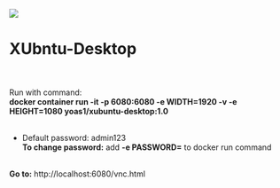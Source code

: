 ![](https://visitor-badge.glitch.me/badge?page_id=Yoas1.XUbuntu-Desktop)</br>
# XUbntu-Desktop<br><br>

Run with command:<br>
**docker container run -it -p 6080:6080 -e WIDTH=1920 -v -e HEIGHT=1080 yoas1/xubuntu-desktop:1.0**<br><br>

- Default password: admin123<br>
**To change password:**   add **-e PASSWORD=<password>** to docker run command <br><br>

**Go to:** http://localhost:6080/vnc.html



